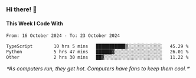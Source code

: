 ### Hi there! 👋

#### This Week I Code With
<!--START_SECTION:waka-->

```txt
From: 16 October 2024 - To: 23 October 2024

TypeScript        10 hrs 5 mins   ███████████▒░░░░░░░░░░░░░   45.29 %
Python            5 hrs 47 mins   ██████▓░░░░░░░░░░░░░░░░░░   26.01 %
Other             2 hrs 30 mins   ██▓░░░░░░░░░░░░░░░░░░░░░░   11.22 %
```

<!--END_SECTION:waka-->

<!--STARTS_HERE_QUOTE_README-->
<i>❝As computers run, they get hot. Computers have fans to keep them cool.❞</i>
<!--ENDS_HERE_QUOTE_README-->
